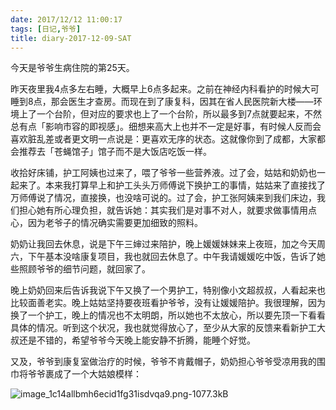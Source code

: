 ```yaml
---
date: 2017/12/12 11:00:17
tags: [日记,爷爷]
title: diary-2017-12-09-SAT
---
```


今天是爷爷生病住院的第25天。

昨天夜里我4点多左右睡，大概早上6点多起来。之前在神经内科看护的时候大可睡到8点，那会医生才查房。而现在到了康复科，因其在省人民医院新大楼——环境上了一个台阶，但对应的要求也上了一个台阶，所以最多到7点就要起来，不然总有点「影响市容的即视感」。细想来高大上也并不一定是好事，有时候人反而会喜欢脏乱差或者更文明一点说是：更喜欢无序的状态。这就像你到了成都，大家都会推荐去「苍蝇馆子」馆子而不是大饭店吃饭一样。

收拾好床铺，护工阿姨也过来了，喂了爷爷一些营养液。过了会，姑姑和奶奶也一起来了。本来我打算早上和护工头头万师傅说下换护工的事情，姑姑来了直接找了万师傅说了情况，直接换，也没啥可说的。过了会，护工张阿姨来到我们床边，我们担心她有所心理负担，就告诉她：其实我们是对事不对人，就要求做事情用点心，因为老爷子的情况确实需要更加细致的照料。

奶奶让我回去休息，说是下午三婶过来陪护，晚上媛媛妹妹来上夜班，加之今天周六，下午基本没啥康复项目，我也就回去休息了。中午我请媛媛吃中饭，告诉了她些照顾爷爷的细节问题，就回家了。

晚上奶奶回来后告诉我说下午又换了一个男护工，特别像小文超叔叔，人看起来也比较面善老实。晚上姑姑坚持要夜班看护爷爷，没有让媛媛陪护。我很理解，因为换了一个护工，晚上的情况也不太明朗，所以她也不太放心，所以要先顶一下看看具体的情况。听到这个状况，我也就觉得放心了，至少从大家的反馈来看新护工大叔还是不错的，希望爷爷今天晚上能安静不折腾，能睡个好觉。

又及，爷爷到康复室做治疗的时候，爷爷不肯戴帽子，奶奶担心爷爷受凉用我的围巾将爷爷裹成了一个大姑娘模样：

![image_1c14allbmh6ecid1fg31isdvqa9.png-1077.3kB][1]


  [1]: http://static.zybuluo.com/whiledoing/j3uu2a9uj6c2fzi986b3gbt2/image_1c14allbmh6ecid1fg31isdvqa9.png
